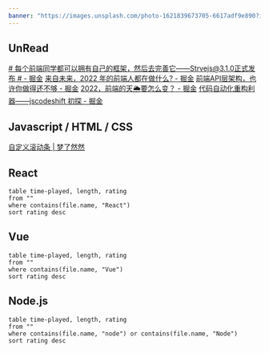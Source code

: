```yaml
---
banner: "https://images.unsplash.com/photo-1621839673705-6617adf9e890?ixlib=rb-1.2.1&ixid=MnwxMjA3fDB8MHxwaG90by1wYWdlfHx8fGVufDB8fHx8&auto=format&fit=crop&w=1332&q=80"
---
```

## UnRead

[# 每个前端同学都可以拥有自己的框架，然后去完善它——Strvejs@3.1.0正式发布 # - 掘金](https://juejin.cn/post/7088327754004987940#heading-6)
[来自未来，2022 年的前端人都在做什么? - 掘金](https://juejin.cn/post/7062617190981173278)
[前端API层架构，也许你做得还不够 - 掘金](https://juejin.cn/post/6844904013150814215)
[2022，前端的天🌦️要怎么变？ - 掘金](https://juejin.cn/post/7056431876688314399)
[代码自动化重构利器——jscodeshift 初探 - 掘金](https://juejin.cn/post/6934911685220106253)

## Javascript / HTML / CSS

[自定义滚动条 | 梦了然然](https://joyran.github.io/yi-blog/blog/scrollbar.html)

## React

```dataview 
table time-played, length, rating 
from ""
where contains(file.name, "React")
sort rating desc
```

## Vue

```dataview 
table time-played, length, rating 
from ""
where contains(file.name, "Vue")
sort rating desc
```

## Node.js

```dataview 
table time-played, length, rating 
from ""
where contains(file.name, "node") or contains(file.name, "Node")
sort rating desc
```